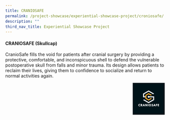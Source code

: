 ```yaml
---
title: CRANIOSAFE
permalink: /project-showcase/experiential-showcase-project/croniosafe/
description: ""
third_nav_title: Experiential Showcase Project
---
```

#### CRANIOSAFE (Skullcap)

CranioSafe fills the void for patients after cranial surgery by providing a protective, comfortable, and inconspicuous shell to defend the vulnerable postoperative skull from falls and minor trauma. Its design allows patients to reclaim their lives, giving them to confidence to socialize and return to normal activities again.

<img style="width:20%" src="/images/Experiential%20Showcases/CANIOSAFE/headgear%20logo.png" align="right">

  


